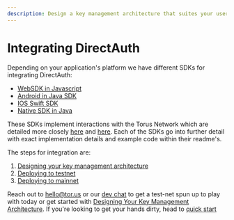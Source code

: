 ```yaml
---
description: Design a key management architecture that suites your user base
---
```


# Integrating DirectAuth

Depending on your application's platform we have different SDKs for integrating DirectAuth:

* [WebSDK in Javascript](https://github.com/torusresearch/torus-direct-web-sdk)
* [Android in Java SDK](https://github.com/torusresearch/torus-direct-android-sdk)
* [IOS Swift SDK](https://github.com/torusresearch/torus-direct-swift-sdk)
* [Native SDK in Java](https://github.com/torusresearch/torus-utils-java)

These SDKs implement interactions with the Torus Network which are detailed more closely [here](https://medium.com/toruslabs/key-assignments-resolution-and-retrieval-afb984500612) and [here](../../how-torus-works/system-architecture.md#verifiers-and-key-retrieval). Each of the SDKs go into further detail with exact implementation details and example code within their readme's.

The steps for integration are:

1. [Designing your key management architecture](./#designing-your-key-management-architecture)
2. [Deploying to testnet](deploying-on-the-torus-network.md)
3. [Deploying to mainnet](deploying-on-the-torus-network.md)

Reach out to hello@tor.us or our [dev chat](https://t.me/torusdev) to get a test-net spun up to play with today or get started with [Designing Your Key Management Architecture](designing-your-key-management-architecture.md). If you're looking to get your hands dirty, head to [quick start](../quick-start.md)

